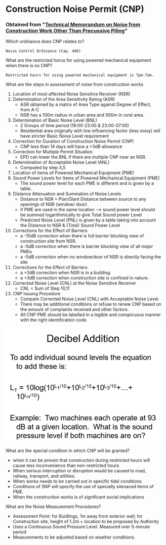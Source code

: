 # Construction Noise Permit (CNP)

### Obtained from "[Technical Memorandum on Noise from Construction Work Other Than Precussive Piling](https://www.epd.gov.hk/epd/sites/default/files/epd/english/environmentinhk/noise/guide_ref/files/tm_nco400_eng.pdf)"

Which ordinance does CNP relates to?  

    Noise Control Ordinance (Cap. 400)

What are the restricted horus for using powered mechanical equipment when there is no CNP?

    Restricted hours for using powered mechanical equipment is 7pm-7am. 

What are the steps in assessment of noise from construction works

1. Location of most affected Noise Sensitive Receiver (NSR)
2. Determination of the Area Sensitivity Rating (ASR)
    - ASR obtained by a matrix of Area Type against Degree of Effect, from A-C
    - NSR has a 100m radius in urban area and 500m in rural area. 
3. Determination of Basic Noise Level (BNL)
    - 2 Groups of time period (19:00-23:00 & 23:00-07:00)
    - Residential area originally with low influencing factor (less noisy) will have stricter Basic Noise Level requirement
4. Correction for Duration of Construction Noise Permit (CNP)
    - CNP less than 14 days will have a +3dB allowance 
5. Correction for Multiple Permit Situation
    - EPD can lower the BNL if there are multiple CNP near an NSR.
6. Determination of Acceptable Noise Level (ANL)
    - Computed by step 4,5
7. Location of items of Powered Mechanical Equipment (PME)
8. Sound Power Levels for Items of Powered Mechanical Equipment (PME)
    - The sound power level for each PME is different and is given by a table.
9. Distance Attenuation and Summation of Noise Levels
    - Distance to NSR = Plan/Slant Distance between source to any openings of NSR (window/ door)
    - if PME are used in the same location --> sound power level should be summed logarithmically to give Total Sound power Level
    - Predicted Noise Level (PNL) is given by a table taking into account the Distance to NSR & (Total) Sound Power Level
10. Corrections for the Effect of Barriers
    - a -10dB correction when there is full barrier blocking view of construction site from NSR.
    - a -5dB correction when there is barrier blocking view of all major PMEs
    - a -5dB correction when no window/door of NSR is directly facing the site
11. Corrections for the Effect of Barriers
    - a +3dB correction when NSR is in a building.
    - a +3dB correction when construction site is confined in nature.
12. Corrected Noise Level (CNL) at the Noise Sensitive Receiver
    - CNL = Sum of Step 10,11 
13. CNP Issuing Procedure
    - Compare Corrected Noise Level (CNL) with Acceptable Noise Level. 
    - There may be additional conditions or refuse to renew CNP based on the amount of complaints received and other factors.
    - All CNP PME should be labelled in a legible and conspicuous manner with the right identification code.  

![alt text](<miscellaneous Documents/Decibel Addition.PNG>)

What are the special condition in which CNP will be granted? 

- when it can be proven that construction during restricted hours will cause less inconvenience than non-restricted hours
- When serious interruption or disruption would be caused to road, railway, transport, and utilities. 
- When works needs to be carried out in specific tidal conditions
- Conditions of SNP will specify the use of specially silenaced items of PME. 
- When the construction works is of significant social implications

What are the Noise Measurement Procedures? 

- Assessment Point: for Buidlings, 1m away from exterior wall; for Construction site, height of 1.2m + location to be proposed by Authority
- Uses a Continuous Sound Pressure Level. Measured over 5-minute period
- Measurements to be adjusted based on weather conditions. 